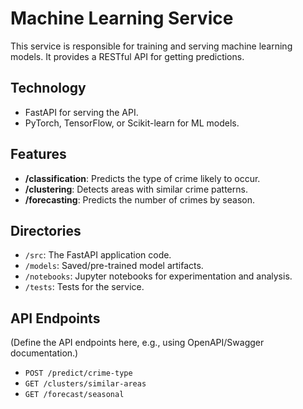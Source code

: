 # Machine Learning Service

This service is responsible for training and serving machine learning models. It provides a RESTful API for getting predictions.

## Technology

-   FastAPI for serving the API.
-   PyTorch, TensorFlow, or Scikit-learn for ML models.

## Features

-   **/classification**: Predicts the type of crime likely to occur.
-   **/clustering**: Detects areas with similar crime patterns.
-   **/forecasting**: Predicts the number of crimes by season.

## Directories

-   `/src`: The FastAPI application code.
-   `/models`: Saved/pre-trained model artifacts.
-   `/notebooks`: Jupyter notebooks for experimentation and analysis.
-   `/tests`: Tests for the service.

## API Endpoints

(Define the API endpoints here, e.g., using OpenAPI/Swagger documentation.)

-   `POST /predict/crime-type`
-   `GET /clusters/similar-areas`
-   `GET /forecast/seasonal`
